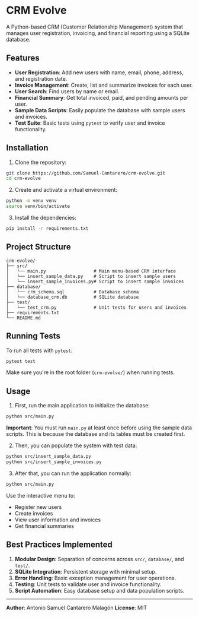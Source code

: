 # CRM Evolve

A Python-based CRM (Customer Relationship Management) system that manages user registration, invoicing, and financial reporting using a SQLite database.

## Features

- **User Registration**: Add new users with name, email, phone, address, and registration date.
- **Invoice Management**: Create, list and summarize invoices for each user.
- **User Search**: Find users by name or email.
- **Financial Summary**: Get total invoiced, paid, and pending amounts per user.
- **Sample Data Scripts**: Easily populate the database with sample users and invoices.
- **Test Suite**: Basic tests using `pytest` to verify user and invoice functionality.

## Installation

1. Clone the repository:

```bash
git clone https://github.com/Samuel-Cantarero/crm-evolve.git
cd crm-evolve
```

2. Create and activate a virtual environment:

```bash
python -m venv venv
source venv/bin/activate       
```

3. Install the dependencies:

```bash
pip install -r requirements.txt
```

## Project Structure

```
crm-evolve/
├── src/
│   └── main.py                  # Main menu-based CRM interface
│   └── insert_sample_data.py    # Script to insert sample users
│   └── insert_sample_invoices.py# Script to insert sample invoices
├── database/
│   └── crm_schema.sql           # Database schema
│   └── database_crm.db          # SQLite database
├── test/
│   └── test_crm.py              # Unit tests for users and invoices
├── requirements.txt
└── README.md
```

## Running Tests

To run all tests with `pytest`:

```bash
pytest test
```

Make sure you're in the root folder (`crm-evolve/`) when running tests.

## Usage

1. First, run the main application to initialize the database:

```bash
python src/main.py
```

**Important**: You must run `main.py` at least once before using the sample data scripts.
This is because the database and its tables must be created first.

2. Then, you can populate the system with test data:

```bash
python src/insert_sample_data.py
python src/insert_sample_invoices.py
```

3. After that, you can run the application normally:

```bash
python src/main.py
```

Use the interactive menu to:
- Register new users
- Create invoices
- View user information and invoices
- Get financial summaries

## Best Practices Implemented

1. **Modular Design**: Separation of concerns across `src/`, `database/`, and `test/`.
2. **SQLite Integration**: Persistent storage with minimal setup.
3. **Error Handling**: Basic exception management for user operations.
4. **Testing**: Unit tests to validate user and invoice functionality.
5. **Script Automation**: Easy database setup and data population scripts.

---

**Author**: Antonio Samuel Cantarero Malagón
**License**: MIT 


